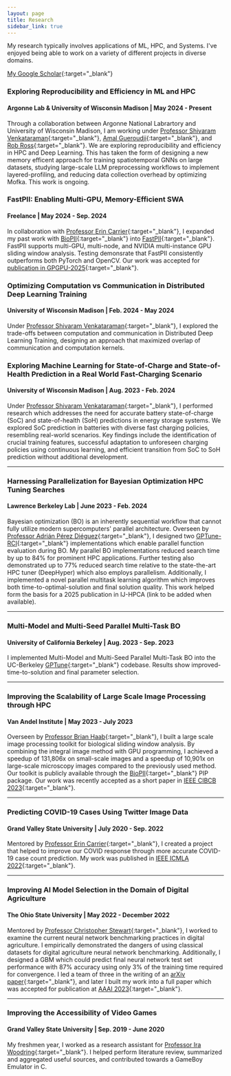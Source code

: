 ```yaml
---
layout: page
title: Research
sidebar_link: true
---
```

My research typically involves applications of ML, HPC, and Systems. I've enjoyed being able to work on a variety of different projects in diverse domains.

[My Google Scholar](https://scholar.google.com/citations?user=7gZFL2IAAAAJ&hl=en){:target="_blank"}


### Exploring Reproducibility and Efficiency in ML and HPC
#### Argonne Lab & University of Wisconsin Madison | May 2024 - Present
Through a collaboration between Argonne National Labrartory and University of Wisconsin Madison, I am working under [Professor Shivaram Venkataraman](https://shivaram.org/){:target="_blank"}, [Amal Gueroudji](https://www.anl.gov/profile/amal-gueroudji){:target="_blank"}, and [Rob Ross](https://www.anl.gov/profile/robert-b-ross){:target="_blank"}. We are exploring reproducibility and efficiency in HPC and Deep Learning. This has taken the form of designing a new memory efficent approach for training spatiotemporal GNNs on large datasets, studying large-scale LLM preprocessing workflows to implement layered-profiling, and reducing data collection overhead by optimizing Mofka. This work is ongoing. 




### FastPII: Enabling Multi-GPU, Memory-Efficient SWA
#### Freelance | May 2024 - Sep. 2024
In collaboration with [Professor Erin Carrier](https://eecarrier.github.io/){:target="_blank"}, I expanded my past work with [BioPII](https://github.com/OckermanSethGVSU/Bio-PII){:target="_blank"} into [FastPII](https://github.com/OckermanSethGVSU/Fast-PII){:target="_blank"}. FastPII supports multi-GPU, multi-node, and NVIDIA multi-instance GPU sliding window analysis. Testing demonsrate that FastPII consistently outperforms both PyTorch and OpenCV. Our work was accepted for [publication in GPGPU-2025](lhttps://dl.acm.org/doi/10.1145/3725798.3725804){:target="_blank"}.

### Optimizing Computation vs Communication in Distributed Deep Learning Training
#### University of Wisconsin Madison | Feb. 2024 - May 2024
Under [Professor Shivaram Venkataraman](https://shivaram.org/){:target="_blank"}, I explored the trade-offs between computation and communication in Distributed Deep Learning Training, designing an approach that maximized overlap of communication and computation kernels. 



### Exploring Machine Learning for State-of-Charge and State-of-Health Prediction in a Real World Fast-Charging Scenario
#### University of Wisconsin Madison | Aug. 2023 - Feb. 2024
Under [Professor Shivaram Venkataraman](https://shivaram.org/){:target="_blank"}, I performed research which addresses the need for accurate battery state-of-charge (SoC) and state-of-health (SoH) predictions in energy storage systems. We explored SoC prediction in batteries with diverse fast charging policies, resembling real-world scenarios. Key findings include the identification of crucial training features, successful adaptation to unforeseen charging policies using continuous learning, and efficient transition from SoC to SoH prediction without additional development.


--- 

### Harnessing Parallelization for Bayesian Optimization HPC Tuning Searches 
#### Lawrence Berkeley Lab | June 2023 - Feb. 2024
Bayesian optimization (BO) is an inherently sequential workflow that cannot fully utilize modern supercomputers' parallel architecture. Overseen by [Professor Adrián Pérez Diéguez](https://www.linkedin.com/in/aperezdieguez/?originalSubdomain=es){:target="_blank"}, I designed two [GPTune-RCI](https://github.com/gptune/GPTune){:target="_blank"} implementations which enable parallel function evaluation during BO. My parallel BO implementations reduced search time by up to 84% for prominent HPC applications. Further testing also demonstrated up to 77% reduced search time relative to the state-the-art HPC tuner (DeepHyper) which also employs parallelism. Additionally, I implemented a novel parallel multitask learning algorithm which improves both time-to-optimal-solution and final solution quality. This work helped form the basis for a 2025 publication in IJ-HPCA (link to be added when available).


---

### Multi-Model and Multi-Seed Parallel Multi-Task BO 
#### University of California Berkeley | Aug. 2023 - Sep. 2023
I implemented Multi-Model and Multi-Seed Parallel Multi-Task BO into the UC-Berkeley [GPTune](https://github.com/gptune/GPTune){:target="_blank"} codebase. Results show improved-time-to-solution and final parameter selection.

--- 

### Improving the Scalability of Large Scale Image Processing through HPC 
#### Van Andel Institute | May 2023 - July 2023
Overseen by [Professor Brian Haab](https://scholar.google.com/citations?user=mC3JPI8AAAAJ&hl=en){:target="_blank"}, I built a large scale image processing toolkit for biological sliding window analysis. By combining the integral image method with GPU programming, I achieved a speedup of 131,806x on small-scale images and a speedup of 10,901x on large-scale microscopy images compared to the previously used method. Our toolkit is publicly available through the [BioPII](https://github.com/OckermanSethGVSU/Bio-PII){:target="_blank"} PIP package. Our work was recently accepted as a short paper in [IEEE CIBCB 2023](https://cmte.ieee.org/cis-bbtc/wp-content/uploads/sites/172/IEEE_CIBCB_2023_paper_2015.pdf){:target="_blank"}.

--- 

### Predicting COVID-19 Cases Using Twitter Image Data
#### Grand Valley State University | July 2020 - Sep. 2022
Mentored by [Professor Erin Carrier](https://eecarrier.github.io/){:target="_blank"}, I created a project that helped to improve our COVID response through more accurate COVID-19 case count prediction. My work was published in [IEEE ICMLA 2022](https://ieeexplore.ieee.org/stamp/stamp.jsp?arnumber=10068950){:target="_blank"}.

--- 

### Improving AI Model Selection in the Domain of Digital Agriculture
#### The Ohio State University | May 2022 - December 2022
Mentored by [Professor Christopher Stewart](https://cse.osu.edu/people/stewart.962){:target="_blank"}, I worked to examine the current neural network benchmarking practices in digital agriculture. I empirically demonstrated the dangers of using classical datasets for digital agriculture neural network benchmarking. Additionally, I designed a GBM which could predict final neural network test set performance  with 87% accuracy using only 3% of the training time required for convergence. I led a team of three in the writing of an [arXiv paper](https://arxiv.org/abs/2208.03315){:target="_blank"}, and later I built my work into a full paper which was accepted for publication at [AAAI 2023](https://openreview.net/forum?id=vBSUoUuAYOA){:target="_blank"}. 


--- 

### Improving the Accessibility of Video Games
#### Grand Valley State University | Sep. 2019 - June 2020 
My freshmen year, I worked as a research assistant for [Professor Ira Woodring](https://www.linkedin.com/in/ira-woodring-3720a47a){:target="_blank"}. I helped perform literature review, summarized and aggregated useful sources, and contributed towards a GameBoy Emulator in C. 

